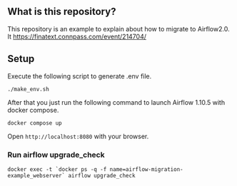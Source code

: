 ## What is this repository?

This repository is an example to explain about how to migrate to Airflow2.0.
It  https://finatext.connpass.com/event/214704/


## Setup

Execute the following script to generate .env file.

```shell script
./make_env.sh
```

After that you just run the following command to launch Airflow 1.10.5 with docker compose.

```shell script
docker compose up
```

Open `http://localhost:8080` with your browser.

### Run airflow upgrade_check

```shell script
docker exec -t `docker ps -q -f name=airflow-migration-example_webserver` airflow upgrade_check
```
